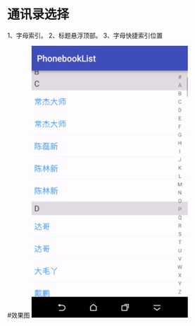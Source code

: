 # 通讯录选择
1、字母索引。
2、标题悬浮顶部。
3、字母快捷索引位置

#效果图
![image](https://github.com/dalong982242260/PhonebookList/blob/master/phone.gif)
